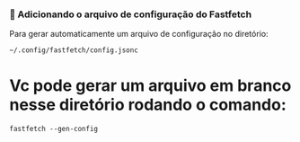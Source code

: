 ### 📄 Adicionando o arquivo de configuração do Fastfetch

Para gerar automaticamente um arquivo de configuração no diretório:

``
~/.config/fastfetch/config.jsonc
``


# Vc pode gerar um arquivo em branco nesse diretório rodando o comando:

`fastfetch --gen-config`
